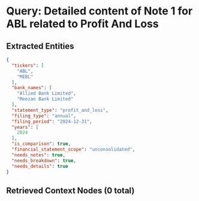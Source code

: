 # Query: Detailed content of Note 1 for ABL related to Profit And Loss

## Extracted Entities
```json
{
  "tickers": [
    "ABL",
    "MEBL"
  ],
  "bank_names": [
    "Allied Bank Limited",
    "Meezan Bank Limited"
  ],
  "statement_type": "profit_and_loss",
  "filing_type": "annual",
  "filing_period": "2024-12-31",
  "years": [
    2024
  ],
  "is_comparison": true,
  "financial_statement_scope": "unconsolidated",
  "needs_notes": true,
  "needs_breakdown": true,
  "needs_details": true
}
```

## Retrieved Context Nodes (0 total)

